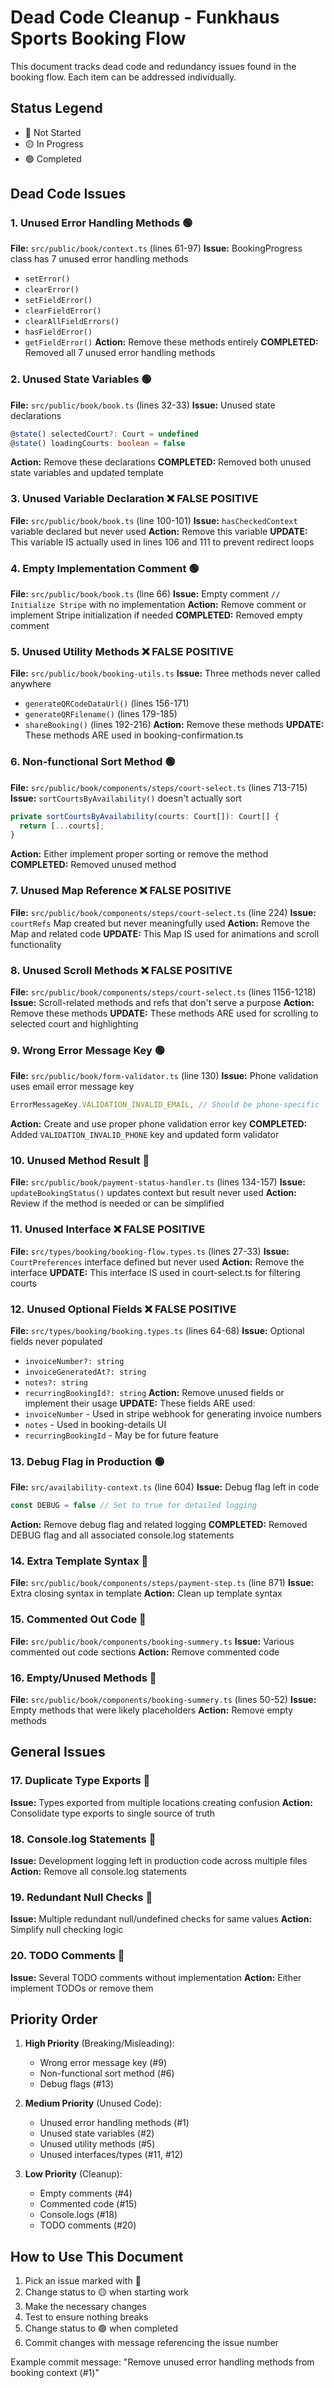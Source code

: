 # Dead Code Cleanup - Funkhaus Sports Booking Flow

This document tracks dead code and redundancy issues found in the booking flow. Each item can be addressed individually.

## Status Legend
- 🔴 Not Started
- 🟡 In Progress
- 🟢 Completed

## Dead Code Issues

### 1. Unused Error Handling Methods 🟢
**File:** `src/public/book/context.ts` (lines 61-97)
**Issue:** BookingProgress class has 7 unused error handling methods
- `setError()`
- `clearError()`
- `setFieldError()`
- `clearFieldError()`
- `clearAllFieldErrors()`
- `hasFieldError()`
- `getFieldError()`
**Action:** Remove these methods entirely
**COMPLETED:** Removed all 7 unused error handling methods

### 2. Unused State Variables 🟢
**File:** `src/public/book/book.ts` (lines 32-33)
**Issue:** Unused state declarations
```typescript
@state() selectedCourt?: Court = undefined
@state() loadingCourts: boolean = false
```
**Action:** Remove these declarations
**COMPLETED:** Removed both unused state variables and updated template

### 3. Unused Variable Declaration ❌ FALSE POSITIVE
**File:** `src/public/book/book.ts` (line 100-101)
**Issue:** `hasCheckedContext` variable declared but never used
**Action:** Remove this variable
**UPDATE:** This variable IS actually used in lines 106 and 111 to prevent redirect loops

### 4. Empty Implementation Comment 🟢
**File:** `src/public/book/book.ts` (line 66)
**Issue:** Empty comment `// Initialize Stripe` with no implementation
**Action:** Remove comment or implement Stripe initialization if needed
**COMPLETED:** Removed empty comment

### 5. Unused Utility Methods ❌ FALSE POSITIVE
**File:** `src/public/book/booking-utils.ts`
**Issue:** Three methods never called anywhere
- `generateQRCodeDataUrl()` (lines 156-171)
- `generateQRFilename()` (lines 179-185)
- `shareBooking()` (lines 192-216)
**Action:** Remove these methods
**UPDATE:** These methods ARE used in booking-confirmation.ts

### 6. Non-functional Sort Method 🟢
**File:** `src/public/book/components/steps/court-select.ts` (lines 713-715)
**Issue:** `sortCourtsByAvailability()` doesn't actually sort
```typescript
private sortCourtsByAvailability(courts: Court[]): Court[] {
  return [...courts];
}
```
**Action:** Either implement proper sorting or remove the method
**COMPLETED:** Removed unused method

### 7. Unused Map Reference ❌ FALSE POSITIVE
**File:** `src/public/book/components/steps/court-select.ts` (line 224)
**Issue:** `courtRefs` Map created but never meaningfully used
**Action:** Remove the Map and related code
**UPDATE:** This Map IS used for animations and scroll functionality

### 8. Unused Scroll Methods ❌ FALSE POSITIVE
**File:** `src/public/book/components/steps/court-select.ts` (lines 1156-1218)
**Issue:** Scroll-related methods and refs that don't serve a purpose
**Action:** Remove these methods
**UPDATE:** These methods ARE used for scrolling to selected court and highlighting

### 9. Wrong Error Message Key 🟢
**File:** `src/public/book/form-validator.ts` (line 130)
**Issue:** Phone validation uses email error message key
```typescript
ErrorMessageKey.VALIDATION_INVALID_EMAIL, // Should be phone-specific
```
**Action:** Create and use proper phone validation error key
**COMPLETED:** Added `VALIDATION_INVALID_PHONE` key and updated form validator

### 10. Unused Method Result 🔴
**File:** `src/public/book/payment-status-handler.ts` (lines 134-157)
**Issue:** `updateBookingStatus()` updates context but result never used
**Action:** Review if the method is needed or can be simplified

### 11. Unused Interface ❌ FALSE POSITIVE
**File:** `src/types/booking/booking-flow.types.ts` (lines 27-33)
**Issue:** `CourtPreferences` interface defined but never used
**Action:** Remove the interface
**UPDATE:** This interface IS used in court-select.ts for filtering courts

### 12. Unused Optional Fields ❌ FALSE POSITIVE
**File:** `src/types/booking/booking.types.ts` (lines 64-68)
**Issue:** Optional fields never populated
- `invoiceNumber?: string`
- `invoiceGeneratedAt?: string`
- `notes?: string`
- `recurringBookingId?: string`
**Action:** Remove unused fields or implement their usage
**UPDATE:** These fields ARE used:
- `invoiceNumber` - Used in stripe webhook for generating invoice numbers
- `notes` - Used in booking-details UI
- `recurringBookingId` - May be for future feature

### 13. Debug Flag in Production 🟢
**File:** `src/availability-context.ts` (line 604)
**Issue:** Debug flag left in code
```typescript
const DEBUG = false // Set to true for detailed logging
```
**Action:** Remove debug flag and related logging
**COMPLETED:** Removed DEBUG flag and all associated console.log statements

### 14. Extra Template Syntax 🔴
**File:** `src/public/book/components/steps/payment-step.ts` (line 871)
**Issue:** Extra closing syntax in template
**Action:** Clean up template syntax

### 15. Commented Out Code 🔴
**File:** `src/public/book/components/booking-summery.ts`
**Issue:** Various commented out code sections
**Action:** Remove commented code

### 16. Empty/Unused Methods 🔴
**File:** `src/public/book/components/booking-summery.ts` (lines 50-52)
**Issue:** Empty methods that were likely placeholders
**Action:** Remove empty methods

## General Issues

### 17. Duplicate Type Exports 🔴
**Issue:** Types exported from multiple locations creating confusion
**Action:** Consolidate type exports to single source of truth

### 18. Console.log Statements 🔴
**Issue:** Development logging left in production code across multiple files
**Action:** Remove all console.log statements

### 19. Redundant Null Checks 🔴
**Issue:** Multiple redundant null/undefined checks for same values
**Action:** Simplify null checking logic

### 20. TODO Comments 🔴
**Issue:** Several TODO comments without implementation
**Action:** Either implement TODOs or remove them

## Priority Order

1. **High Priority** (Breaking/Misleading):
   - Wrong error message key (#9)
   - Non-functional sort method (#6)
   - Debug flags (#13)

2. **Medium Priority** (Unused Code):
   - Unused error handling methods (#1)
   - Unused state variables (#2)
   - Unused utility methods (#5)
   - Unused interfaces/types (#11, #12)

3. **Low Priority** (Cleanup):
   - Empty comments (#4)
   - Commented code (#15)
   - Console.logs (#18)
   - TODO comments (#20)

## How to Use This Document

1. Pick an issue marked with 🔴
2. Change status to 🟡 when starting work
3. Make the necessary changes
4. Test to ensure nothing breaks
5. Change status to 🟢 when completed
6. Commit changes with message referencing the issue number

Example commit message: "Remove unused error handling methods from booking context (#1)"